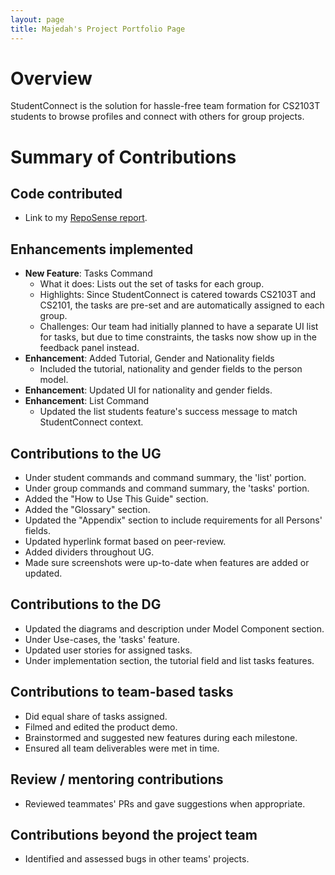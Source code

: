 ```yaml
---
layout: page
title: Majedah's Project Portfolio Page
---
```


# Overview

StudentConnect is the solution for hassle-free team formation for CS2103T students to browse profiles and connect with others for group projects.

# Summary of Contributions

## Code contributed
* Link to my [RepoSense report](https://nus-cs2103-ay2324s1.github.io/tp-dashboard/?search=maj0-0&breakdown=false&sort=groupTitle%20dsc&sortWithin=title&since=2023-09-22&timeframe=commit&mergegroup=&groupSelect=groupByRepos).

## Enhancements implemented
* **New Feature**: Tasks Command
    * What it does: Lists out the set of tasks for each group.
    * Highlights: Since StudentConnect is catered towards CS2103T and CS2101, the tasks are pre-set and are automatically assigned to each group.
    * Challenges: Our team had initially planned to have a separate UI list for tasks, but due to time constraints, the tasks now show up in the feedback panel instead.
* **Enhancement**: Added Tutorial, Gender and Nationality fields
    * Included the tutorial, nationality and gender fields to the person model.
* **Enhancement**: Updated UI for nationality and gender fields.
* **Enhancement**: List Command
  * Updated the list students feature's success message to match StudentConnect context.

## Contributions to the UG
* Under student commands and command summary, the 'list' portion.
* Under group commands and command summary, the 'tasks' portion.
* Added the "How to Use This Guide" section.
* Added the "Glossary" section.
* Updated the "Appendix" section to include requirements for all Persons' fields.
* Updated hyperlink format based on peer-review.
* Added dividers throughout UG.
* Made sure screenshots were up-to-date when features are added or updated.

## Contributions to the DG
* Updated the diagrams and description under Model Component section.
* Under Use-cases, the 'tasks' feature.
* Updated user stories for assigned tasks.
* Under implementation section, the tutorial field and list tasks features.

## Contributions to team-based tasks
* Did equal share of tasks assigned.
* Filmed and edited the product demo.
* Brainstormed and suggested new features during each milestone.
* Ensured all team deliverables were met in time.

## Review / mentoring contributions
* Reviewed teammates' PRs and gave suggestions when appropriate.

## Contributions beyond the project team
* Identified and assessed bugs in other teams' projects.
